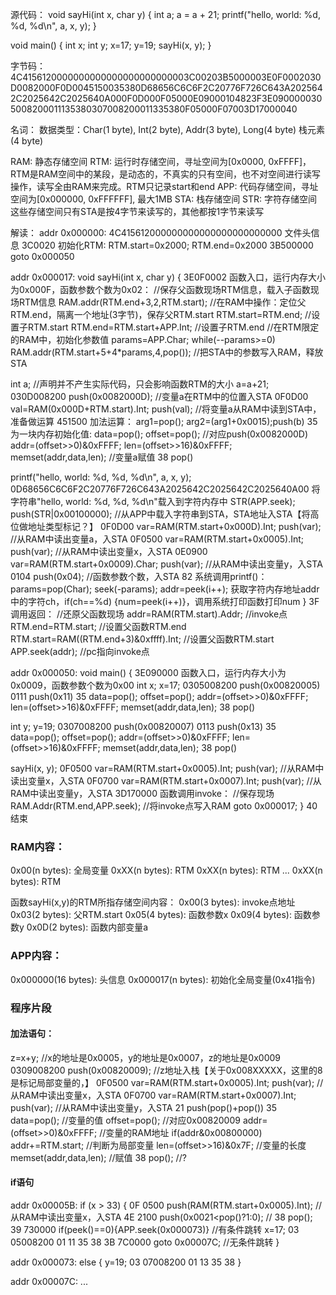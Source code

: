 源代码：
void sayHi(int x, char y) {
    int a;
    a = a + 21;
    printf("hello, world: %d, %d, %d\n", a, x, y);
}

void main() {
	int x;
	int y;
	x=17;
	y=19;
    sayHi(x, y);
}

字节码：
4C4156120000000000000000000000003C00203B5000003E0F0002030D0082000F0D0045150035380D68656C6C6F2C20776F726C643A2025642C2025642C2025640A000F0D000F05000E09000104823F3E0900000305008200011135380307008200011335380F05000F07003D17000040

名词：
数据类型：Char(1 byte), Int(2 byte), Addr(3 byte), Long(4 byte)
栈元素(4 byte)

RAM: 静态存储空间
RTM: 运行时存储空间，寻址空间为[0x0000, 0xFFFF]，RTM是RAM空间中的某段，是动态的，不真实的只有空间，也不对空间进行读写操作，读写全由RAM来完成。RTM只记录start和end
APP: 代码存储空间，寻址空间为[0x000000, 0xFFFFFF], 最大1MB
STA: 栈存储空间
STR: 字符存储空间
这些存储空间只有STA是按4字节来读写的，其他都按1字节来读写


解读：
addr 0x000000:
    4C415612000000000000000000000000        文件头信息
    3C0020                                  初始化RTM: RTM.start=0x2000; RTM.end=0x2000
    3B500000                                goto 0x000050

addr 0x000017:
void sayHi(int x, char y) {
    3E0F0002                                函数入口，运行内存大小为0x000F，函数参数个数为0x02：
                                            //保存父函数现场RTM信息，载入子函数现场RTM信息
                                            RAM.addr(RTM.end+3,2,RTM.start);  //在RAM中操作：定位父RTM.end，隔离一个地址(3字节)，保存父RTM.start
                                            RTM.start=RTM.end;  //设置子RTM.start
                                            RTM.end=RTM.start+APP.Int;  //设置子RTM.end
                                            //在RTM限定的RAM中，初始化参数值
                                            params=APP.Char;
                                            while(--params>=0) RAM.addr(RTM.start+5+4*params,4,pop());  //把STA中的参数写入RAM，释放STA

int a;                                      //声明并不产生实际代码，只会影响函数RTM的大小
a=a+21;
    030D008200                              push(0x0082000D);  //变量a在RTM中的位置入STA
    0F0D00                                  val=RAM(0x000D+RTM.start).Int; push(val);  //将变量a从RAM中读到STA中，准备做运算
    451500                                  加法运算： arg1=pop(); arg2=(arg1+0x0015);push(b)
    35                                      为一块内存初始化值:
                                            data=pop();
                                            offset=pop();  //对应push(0x0082000D)
                                            addr=(offset>>0)&0xFFFF; len=(offset>>16)&0xFFFF; memset(addr,data,len);  //变量a赋值
    38                                      pop()

printf("hello, world: %d, %d, %d\n", a, x, y);
    0D68656C6C6F2C20776F726C643A2025642C2025642C2025640A00      将字符串"hello, world: %d, %d, %d\n"载入到字符内存中
                                            STR(APP.seek);
                                            push(STR|0x00100000);  //从APP中载入字符串到STA，STA地址入STA【将高位做地址类型标记？】
    0F0D00                                  var=RAM(RTM.start+0x000D).Int; push(var);  //从RAM中读出变量a，入STA
    0F0500                                  var=RAM(RTM.start+0x0005).Int; push(var);  //从RAM中读出变量x，入STA
    0E0900                                  var=RAM(RTM.start+0x0009).Char; push(var);  //从RAM中读出变量y，入STA
    0104                                    push(0x04);  //函数参数个数，入STA
    82                                      系统调用printf()：
                                            params=pop(Char); seek(-params); addr=peek(i++); 获取字符内存地址addr中的字符ch，if(ch==%d) {num=peek(i++)}，调用系统打印函数打印num
}
    3F                                      调用返回：
                                            //还原父函数现场
                                            addr=RAM(RTM.start).Addr;  //invoke点
                                            RTM.end=RTM.start;  //设置父函数RTM.end
                                            RTM.start=RAM((RTM.end+3)&0xffff).Int;  //设置父函数RTM.start
                                            APP.seek(addr);  //pc指向invoke点

addr 0x000050:
void main() {
    3E090000                                函数入口，运行内存大小为0x0009，函数参数个数为0x00
int x;
x=17;
    0305008200                              push(0x00820005)
    0111                                    push(0x11)
    35                                      data=pop(); offset=pop(); addr=(offset>>0)&0xFFFF; len=(offset>>16)&0xFFFF; memset(addr,data,len);
    38                                      pop()

int y;
y=19;
    0307008200                              push(0x00820007)
    0113                                    push(0x13)
    35                                      data=pop(); offset=pop(); addr=(offset>>0)&0xFFFF; len=(offset>>16)&0xFFFF; memset(addr,data,len);
    38                                      pop()

sayHi(x, y);
    0F0500                                  var=RAM(RTM.start+0x0005).Int; push(var);  //从RAM中读出变量x，入STA
    0F0700                                  var=RAM(RTM.start+0x0007).Int; push(var);  //从RAM中读出变量y，入STA
    3D170000                                函数调用invoke：
                                            //保存现场
                                            RAM.Addr(RTM.end,APP.seek);  //将invoke点写入RAM
                                            goto 0x000017;
}
    40                                      结束



### RAM内容：
0x00(n bytes): 全局变量
0xXX(n bytes): RTM
0xXX(n bytes): RTM
...
0xXX(n bytes): RTM

函数sayHi(x,y)的RTM所指存储空间内容：
0x00(3 bytes): invoke点地址
0x03(2 bytes): 父RTM.start
0x05(4 bytes): 函数参数x
0x09(4 bytes): 函数参数y
0x0D(2 bytes): 函数内部变量a

### APP内容：
0x000000(16 bytes): 头信息
0x000017(n bytes): 初始化全局变量(0x41指令)

### 程序片段

#### 加法语句：
z=x+y;                                  //x的地址是0x0005，y的地址是0x0007，z的地址是0x0009
    0309008200                          push(0x00820009);  //z地址入栈【关于0x008XXXXX，这里的8是标记局部变量的，】
    0F0500                              var=RAM(RTM.start+0x0005).Int; push(var);  //从RAM中读出变量x，入STA
    0F0700                              var=RAM(RTM.start+0x0007).Int; push(var);  //从RAM中读出变量y，入STA
    21                                  push(pop()+pop())
    35                                  data=pop();  //变量的值
                                        offset=pop();  //对应0x00820009
                                        addr=(offset>>0)&0xFFFF;  //变量的RAM地址
                                        if(addr&0x00800000) addr+=RTM.start;  //判断为局部变量
                                        len=(offset>>16)&0x7F;  //变量的长度
                                        memset(addr,data,len);  //赋值
    38                                  pop();  //?



#### if语句
addr 0x00005B:
if (x > 33) {
    0F 0500         push(RAM(RTM.start+0x0005).Int);  //从RAM中读出变量x，入STA
    4E 2100         push(0x0021<pop()?1:0);  //
    38              pop();
    39 730000       if(peek()==0){APP.seek(0x000073)}  //有条件跳转
x=17;
    03 05008200
    01 11
    35
    38
    3B 7C0000       goto 0x00007C;  //无条件跳转
}

addr 0x000073:
else {
y=19;
    03 07008200
    01 13
    35
    38
}

addr 0x00007C:
    ...
